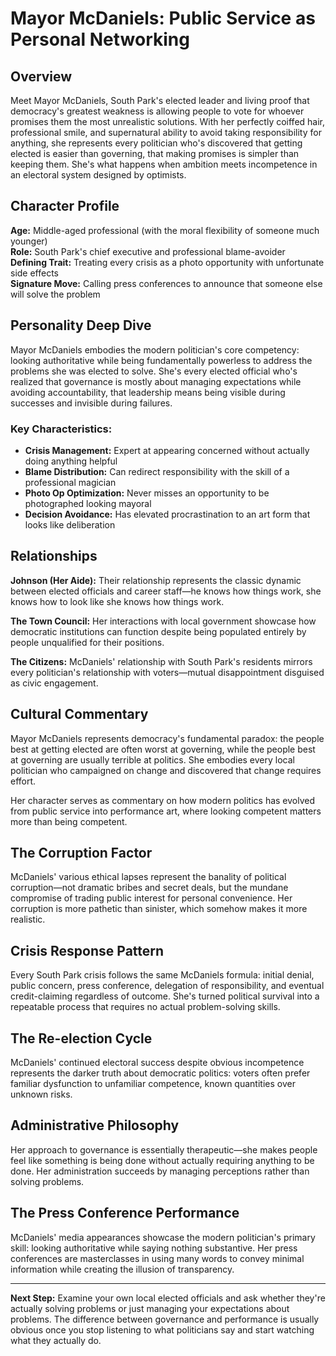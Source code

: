 # Mayor McDaniels: Public Service as Personal Networking

## Overview

Meet Mayor McDaniels, South Park's elected leader and living proof that democracy's greatest weakness is allowing people to vote for whoever promises them the most unrealistic solutions. With her perfectly coiffed hair, professional smile, and supernatural ability to avoid taking responsibility for anything, she represents every politician who's discovered that getting elected is easier than governing, that making promises is simpler than keeping them. She's what happens when ambition meets incompetence in an electoral system designed by optimists.

## Character Profile

**Age:** Middle-aged professional (with the moral flexibility of someone much younger)  
**Role:** South Park's chief executive and professional blame-avoider  
**Defining Trait:** Treating every crisis as a photo opportunity with unfortunate side effects  
**Signature Move:** Calling press conferences to announce that someone else will solve the problem

## Personality Deep Dive

Mayor McDaniels embodies the modern politician's core competency: looking authoritative while being fundamentally powerless to address the problems she was elected to solve. She's every elected official who's realized that governance is mostly about managing expectations while avoiding accountability, that leadership means being visible during successes and invisible during failures.

### Key Characteristics:
- **Crisis Management:** Expert at appearing concerned without actually doing anything helpful
- **Blame Distribution:** Can redirect responsibility with the skill of a professional magician
- **Photo Op Optimization:** Never misses an opportunity to be photographed looking mayoral
- **Decision Avoidance:** Has elevated procrastination to an art form that looks like deliberation

## Relationships

**Johnson (Her Aide):** Their relationship represents the classic dynamic between elected officials and career staff—he knows how things work, she knows how to look like she knows how things work.

**The Town Council:** Her interactions with local government showcase how democratic institutions can function despite being populated entirely by people unqualified for their positions.

**The Citizens:** McDaniels' relationship with South Park's residents mirrors every politician's relationship with voters—mutual disappointment disguised as civic engagement.

## Cultural Commentary

Mayor McDaniels represents democracy's fundamental paradox: the people best at getting elected are often worst at governing, while the people best at governing are usually terrible at politics. She embodies every local politician who campaigned on change and discovered that change requires effort.

Her character serves as commentary on how modern politics has evolved from public service into performance art, where looking competent matters more than being competent.

## The Corruption Factor

McDaniels' various ethical lapses represent the banality of political corruption—not dramatic bribes and secret deals, but the mundane compromise of trading public interest for personal convenience. Her corruption is more pathetic than sinister, which somehow makes it more realistic.

## Crisis Response Pattern

Every South Park crisis follows the same McDaniels formula: initial denial, public concern, press conference, delegation of responsibility, and eventual credit-claiming regardless of outcome. She's turned political survival into a repeatable process that requires no actual problem-solving skills.

## The Re-election Cycle

McDaniels' continued electoral success despite obvious incompetence represents the darker truth about democratic politics: voters often prefer familiar dysfunction to unfamiliar competence, known quantities over unknown risks.

## Administrative Philosophy

Her approach to governance is essentially therapeutic—she makes people feel like something is being done without actually requiring anything to be done. Her administration succeeds by managing perceptions rather than solving problems.

## The Press Conference Performance

McDaniels' media appearances showcase the modern politician's primary skill: looking authoritative while saying nothing substantive. Her press conferences are masterclasses in using many words to convey minimal information while creating the illusion of transparency.

---

**Next Step:** Examine your own local elected officials and ask whether they're actually solving problems or just managing your expectations about problems. The difference between governance and performance is usually obvious once you stop listening to what politicians say and start watching what they actually do.